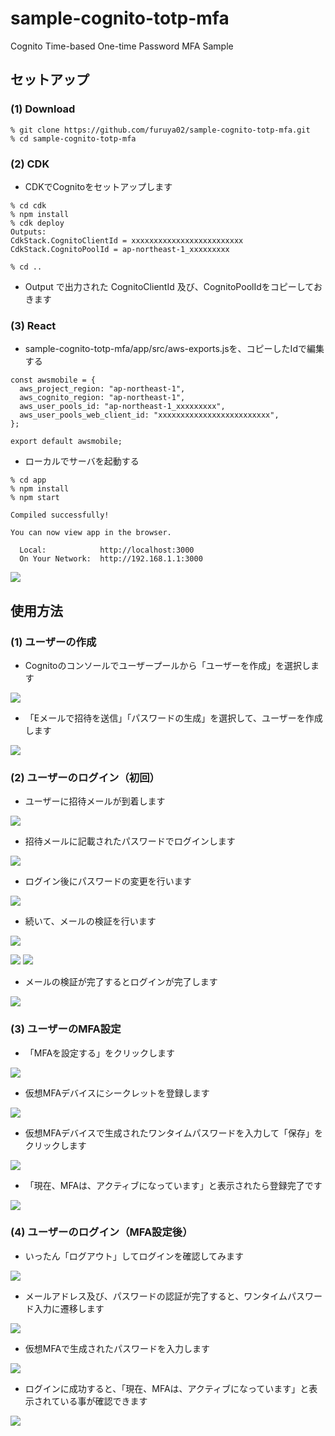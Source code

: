 # sample-cognito-totp-mfa
Cognito Time-based One-time Password MFA Sample

## セットアップ

### (1) Download

```
% git clone https://github.com/furuya02/sample-cognito-totp-mfa.git
% cd sample-cognito-totp-mfa
```


### (2) CDK

* CDKでCognitoをセットアップします

```
% cd cdk
% npm install
% cdk deploy
Outputs:
CdkStack.CognitoClientId = xxxxxxxxxxxxxxxxxxxxxxxxx
CdkStack.CognitoPoolId = ap-northeast-1_xxxxxxxxx

% cd ..
```

* Output で出力された CognitoClientId 及び、CognitoPoolIdをコピーしておきます


### (3) React

* sample-cognito-totp-mfa/app/src/aws-exports.jsを、コピーしたIdで編集する

```
const awsmobile = {
  aws_project_region: "ap-northeast-1",
  aws_cognito_region: "ap-northeast-1",
  aws_user_pools_id: "ap-northeast-1_xxxxxxxxx",
  aws_user_pools_web_client_id: "xxxxxxxxxxxxxxxxxxxxxxxxx",
};

export default awsmobile;
```
* ローカルでサーバを起動する
 
```
% cd app
% npm install
% npm start

Compiled successfully!

You can now view app in the browser.

  Local:            http://localhost:3000
  On Your Network:  http://192.168.1.1:3000

```

![](images/001.png)

## 使用方法

### (1) ユーザーの作成

* Cognitoのコンソールでユーザープールから「ユーザーを作成」を選択します

![](images/002.png)

* 「Eメールで招待を送信」「パスワードの生成」を選択して、ユーザーを作成します

![](images/003.png)

### (2) ユーザーのログイン（初回）

* ユーザーに招待メールが到着します

![](images/004.png)

* 招待メールに記載されたパスワードでログインします

![](images/005.png)

* ログイン後にパスワードの変更を行います

![](images/006.png)

* 続いて、メールの検証を行います

![](images/007.png)

![](images/008.png)
![](images/009.png)

* メールの検証が完了するとログインが完了します

![](images/010.png)

### (3) ユーザーのMFA設定

* 「MFAを設定する」をクリックします

![](images/011.png)

* 仮想MFAデバイスにシークレットを登録します

![](images/012.png)

* 仮想MFAデバイスで生成されたワンタイムパスワードを入力して「保存」をクリックします

![](images/013.png)

* 「現在、MFAは、アクティブになっています」と表示されたら登録完了です

![](images/014.png)

### (4) ユーザーのログイン（MFA設定後）

* いったん「ログアウト」してログインを確認してみます

![](images/015.png)

* メールアドレス及び、パスワードの認証が完了すると、ワンタイムパスワード入力に遷移します

![](images/016.png)

* 仮想MFAで生成されたパスワードを入力します

![](images/017.png)

* ログインに成功すると、「現在、MFAは、アクティブになっています」と表示されている事が確認できます

![](images/018.png)

